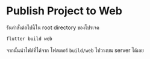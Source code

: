 
# Publish Project to Web

รันคำสั่งต่อไปนี้ใน root directory ของโปรเจค 

```bash
flutter build web
```

จากนั้นนำไฟล์ที่ได้จาก โฟลเดอร์ `build/web` ไปวางบน server ได้เลย